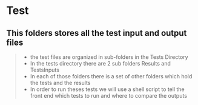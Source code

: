 # Test #

## This folders stores all the test input and output files ##
> - the test files are organized in sub-folders in the Tests Directory
> - In the tests directory there are 2 sub folders Results and TestsInputs
> - In each of those folders there is a set of other folders which hold the tests and the results 
> - In order to run theses tests we will use a shell script to tell the front end which tests to run and where to compare    the outputs

